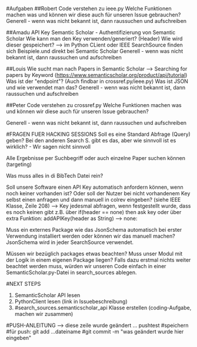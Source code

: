 #Aufgaben
##Robert
Code verstehen zu ieee.py
Welche Funktionen machen was und können wir diese auch für unseren Issue gebrauchen?
Generell - wenn was nicht bekannt ist, dann raussuchen und aufschreiben

##Amadu
API Key Semantic Scholar - Authentifizierung von Semantic Scholar
Wie kann man den Key verwenden/generiert? (Header) 
Wie wird dieser gespeichert?
--> im Python CLient oder IEEE SearchSource finden sich Beispiele.und direkt bei Semantic Scholar
Generell - wenn was nicht bekannt ist, dann raussuchen und aufschreiben

##Louis
Wie sucht man nach Papers in Semantic Scholar
	--> Searching for papers by Keyword (https://www.semanticscholar.org/product/api/tutorial)
Was ist der "endpoint"? (Auch findbar in crossref.py/ieee.py)
Was ist JSON und wie verwendet man das?
Generell - wenn was nicht bekannt ist, dann raussuchen und aufschreiben

##Peter
Code verstehen zu crossref.py
Welche Funktionen machen was und können wir diese auch für unseren Issue gebrauchen?

Generell - wenn was nicht bekannt ist, dann raussuchen und aufschreiben 

#FRAGEN FUER HACKING SESSIONS
Soll es eine Standard Abfrage (Query) geben? Bei den anderen Search S. gibt es das, aber wie sinnvoll ist es wirklich? - Wir sagen nicht sinnvoll

Alle Ergebnisse per Suchbegriff oder auch einzelne Paper suchen können (targeting)

Was muss alles in di BibTech Datei rein?

Soll unsere Software einen API Key automatisch anfordern können, wenn noch keiner vorhanden ist? Oder soll der Nutzer bei nicht vorhandenem Key selbst einen anfragen und dann manuell in colrev eingeben?
(siehe IEEE Klasse, Zeile 208)
	--> Key jedesmal abfragen, wenn festgestellt wurde, dass es noch keinen gibt z.B. über if(header == none) then ask key
		oder über extra Funktion: addAPIKey(header as String) --> none:

Muss ein externes Package wie das JsonSchema automatisch bei erster Verwendung installiert werden oder können wir das manuell machen? JsonSchema wird in jeder SearchSource verwendet.


Müssen wir bezüglich packages etwas beachten? Muss unser Modul mit der Logik in einem eigenen Package liegen? Falls dazu erstmal nichts weiter beachtet werden muss, würden wir unseren Code einfach in einer SemanticScholar.py-Datei in search_sources ablegen.


#NEXT STEPS
1. SemanticScholar API lesen
2. PythonClient lesen (link in Issuebeschreibung)
3. #search_sources.semanticscholar_api Klasse erstellen (coding-Aufgabe, machen wir zusammen)


#PUSH-ANLEITUNG
--> diese zeile wurde geändert ... pushtest 
#speichern
#für push: git add ...dateiname
#git commit -m "was geändert wurde hier eingeben"
#



